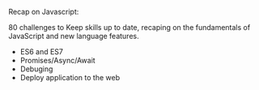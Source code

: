 Recap on Javascript: 

80 challenges to Keep skills up to date, recaping on the fundamentals of JavaScript and new language features.

- ES6 and ES7
- Promises/Async/Await
- Debuging
- Deploy application to the web
